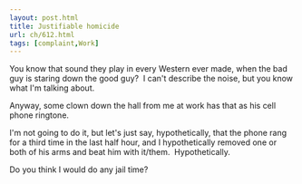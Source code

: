 ```yaml
---
layout: post.html
title: Justifiable homicide
url: ch/612.html
tags: [complaint,Work]
---
```

You know that sound they play in every Western ever made, when the bad guy is staring down the good guy?  I can't describe the noise, but you know what I'm talking about.

Anyway, some clown down the hall from me at work has that as his cell phone ringtone.

I'm not going to do it, but let's just say, hypothetically, that the phone rang for a third time in the last half hour, and I hypothetically removed one or both of his arms and beat him with it/them.  Hypothetically.

Do you think I would do any jail time?
